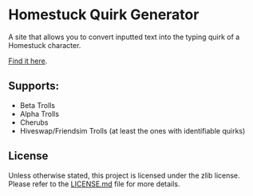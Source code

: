 # Homestuck Quirk Generator

A site that allows you to convert inputted text into the typing quirk of a Homestuck character.

[Find it here][website-link].

## Supports:

- Beta Trolls
- Alpha Trolls
- Cherubs
- Hiveswap/Friendsim Trolls (at least the ones with identifiable quirks)

## License

Unless otherwise stated, this project is licensed under the zlib license. Please refer to the [LICENSE.md](LICENSE.md) file for more details.

[website-link]: https://homestuck-quirks.com/
[ts]: https://www.typescriptlang.org
[react]: https://reactjs.org/
